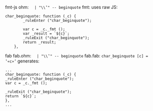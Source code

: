 fmt-js 
ohm: `  | "\\‛" -- beginquote`
fmt: uses raw JS:
```
char_beginquote: function (_c) { 
        _ruleEnter ("char_beginquote");

        var c = _c._fmt ();
        var _result = `${c}`; 
        _ruleExit ("char_beginquote");
        return _result; 
    },
```

fab
fab.ohm: `  | "\\‛" -- beginquote`
fab.fab: `char_beginquote [c] = ‛«c»’`
generates: 
```
...
char_beginquote: function (_c) {
_ruleEnter ("char_beginquote");
var c = _c._fmt ();

_ruleExit ("char_beginquote");
return `${c}`;
},
...
```
